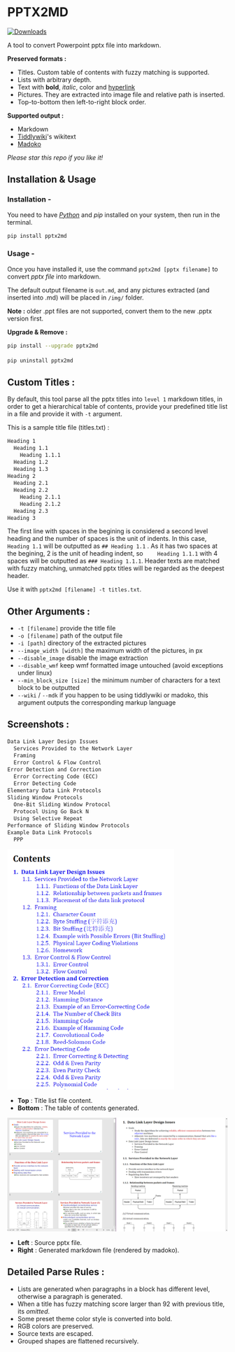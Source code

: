 # PPTX2MD

[![Downloads](https://pepy.tech/badge/pptx2md)](https://pepy.tech/project/pptx2md)

A tool to convert Powerpoint pptx file into markdown.

**Preserved formats :**

* Titles. Custom table of contents with fuzzy matching is supported.
* Lists with arbitrary depth.
* Text with **bold**, _italic_, color and [hyperlink](https://github.com/ssine/pptx2md/blob/master/README.md)
* Pictures. They are extracted into image file and relative path is inserted.
* Top-to-bottom then left-to-right block order.

**Supported output :**

* Markdown
* [Tiddlywiki](https://tiddlywiki.com/)'s wikitext
* [Madoko](https://www.madoko.net/)

_Please star this repo if you like it!_

## Installation & Usage

### Installation -

You need to have _[Python](https://www.python.org/)_ and _pip_ installed on your system, then run in the terminal.

```sh
pip install pptx2md
```


### Usage -

Once you have installed it, use the command `pptx2md [pptx filename]` to convert _pptx file_ into markdown.

The default output filename is `out.md`, and any pictures extracted (and inserted into .md) will be placed in `/img/` folder. 

__Note :__ older .ppt files are not supported, convert them to the new .pptx version first.

__Upgrade & Remove :__

```sh
pip install --upgrade pptx2md

pip uninstall pptx2md
```

## Custom Titles : 

By default, this tool parse all the pptx titles into `level 1` markdown titles, in order to get a hierarchical table of contents, provide your predefined title list in a file and provide it with `-t` argument.

This is a sample title file (titles.txt) :

```
Heading 1
  Heading 1.1
    Heading 1.1.1
  Heading 1.2
  Heading 1.3
Heading 2
  Heading 2.1
  Heading 2.2
    Heading 2.1.1
    Heading 2.1.2
  Heading 2.3
Heading 3
```

The first line with spaces in the begining is considered a second level heading and the number of spaces is the unit of indents. In this case, `  Heading 1.1` will be outputted as `## Heading 1.1` . As it has two spaces at the begining, 2 is the unit of heading indent, so `    Heading 1.1.1` with 4 spaces will be outputted as `### Heading 1.1.1`. Header texts are matched with fuzzy matching, unmatched pptx titles will be regarded as the deepest header.

Use it with `pptx2md [filename] -t titles.txt`.

## Other Arguments : 

* `-t [filename]` provide the title file
* `-o [filename]` path of the output file
* `-i [path]` directory of the extracted pictures
* `--image_width [width]` the maximum width of the pictures, in px
* `--disable_image` disable the image extraction
* `--disable_wmf` keep wmf formatted image untouched (avoid exceptions under linux)
* `--min_block_size [size]` the minimum number of characters for a text block to be outputted
* `--wiki` / `--mdk` if you happen to be using tiddlywiki or madoko, this argument outputs the corresponding markup language

## Screenshots : 

```
Data Link Layer Design Issues
  Services Provided to the Network Layer
  Framing
  Error Control & Flow Control
Error Detection and Correction
  Error Correcting Code (ECC)
  Error Detecting Code
Elementary Data Link Protocols
Sliding Window Protocols
  One-Bit Sliding Window Protocol
  Protocol Using Go Back N
  Using Selective Repeat
Performance of Sliding Window Protocols
Example Data Link Protocols
  PPP
```

<img src="https://raw.githubusercontent.com/ssine/image_bed/master/pic1.png" height=550 >

* **Top** : Title list file content.
* **Bottom** : The table of contents generated.

![2](https://raw.githubusercontent.com/ssine/image_bed/master/pic2.png)

* **Left** : Source pptx file.
* **Right** : Generated markdown file (rendered by madoko).

## Detailed Parse Rules : 

* Lists are generated when paragraphs in a block has different level, otherwise a paragraph is generated.
* When a title has fuzzy matching score larger than 92 with previous title, its _omitted_.
* Some preset theme color style is converted into bold.
* RGB colors are preserved.
* Source texts are escaped.
* Grouped shapes are flattened recursively.

